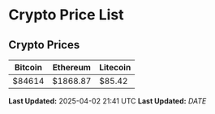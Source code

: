 # Crypto Price List

## Crypto Prices
| Bitcoin | Ethereum | Litecoin |
| ------- | -------- | -------- |
| $84614 | $1868.87 | $85.42 |
**Last Updated:** 2025-04-02 21:41 UTC
**Last Updated:** $DATE$
